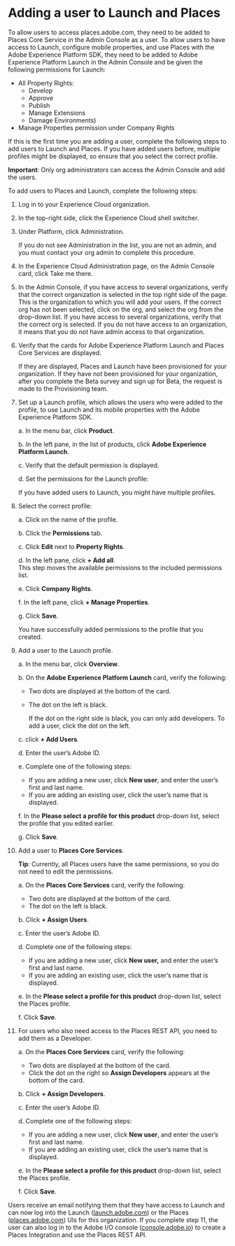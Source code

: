 # Adding a user to Launch and Places

To allow users to access places.adobe.com, they need to be added to Places Core Service in the Admin Console as a user. To allow users to have access to Launch, configure mobile properties, and use Places with the Adobe Experience Platform SDK, they need to be added to Adobe Experience Platform Launch in the Admin Console and be given the following permissions for Launch:

* All Property Rights:
  * Develop
  * Approve
  * Publish
  * Manage Extensions
  * Damage Environments\)
* Manage Properties permission under Company Rights 

If this is the first time you are adding a user, complete the following steps to add users to Launch and Places. If you have added users before, multiple profiles might be displayed, so ensure that you select the correct profile.

**Important**: Only org administrators can access the Admin Console and add the users.

To add users to Places and Launch, complete the following steps:

1. Log in to your Experience Cloud organization.
2. In the top-right side, click the Experience Cloud shell switcher.
3. Under Platform, click Administration.

   If you do not see Administration in the list, you are not an admin, and you must contact your org admin to complete this procedure.

4. In the Experience Cloud Administration page, on the Admin Console card, click Take me there.
5. In the Admin Console, if you have access to several organizations, verify that the correct organization is selected in the top right side of the page. This is the organization to which you will add your users. If the correct org has not been selected, click on the org, and select the org from the drop-down list. If you have access to several organizations, verify that the correct org is selected. If you do not have access to an organization, it means that you do not have admin access to that organization.
6. Verify that the cards for Adobe Experience Platform Launch and Places Core Services are displayed.

   If they are displayed, Places and Launch have been provisioned for your organization. If they have not been provisioned for your organization, after you complete the Beta survey and sign up for Beta, the request is made to the Provisioning team.

7. Set up a Launch profile, which allows the users who were added to the profile, to use Launch and its mobile properties with the Adobe Experience Platform SDK.

   a. In the menu bar, click **Product**.

   b. In the left pane, in the list of products, click **Adobe Experience Platform Launch**.

   c. Verify that the default permission is displayed.

   d. Set the permissions for the Launch profile:

   If you have added users to Launch, you might have multiple profiles.

8. Select the correct profile:

   a. Click on the name of the profile.

   b. Click the **Permissions** tab.

   c. Click **Edit** next to **Property Rights**.

   d. In the left pane, click **+ Add all**.   
   This step moves the available permissions to the included permissions list.

   e. Click **Company Rights**.

   f. In the left pane, click **+ Manage Properties**.

   g. Click **Save**.

   You have successfully added permissions to the profile that you created.

9. Add a user to the Launch profile.

   a. In the menu bar, click **Overview**.

   b. On the **Adobe Experience Platform Launch** card, verify the following:

   * Two dots are displayed at the bottom of the card.
   * The dot on the left is black.

     If the dot on the right side is black, you can only add developers. To add a user, click the dot on the left.

   c. click **+ Add Users**.

   d. Enter the user’s Adobe ID.

   e. Complete one of the following steps:

   * If you are adding a new user, click **New user**, and enter the user’s first and last name.
   * If you are adding an existing user, click the user’s name that is displayed.

   f. In the **Please select a profile for this product** drop-down list, select the profile that you edited earlier.

   g. Click **Save**.

10. Add a user to **Places Core Services**.

    **Tip**: Currently, all Places users have the same permissions, so you do not need to edit the permissions.

    a. On the **Places Core Services** card, verify the following:

    * Two dots are displayed at the bottom of the card.
    * The dot on the left is black.

    b. Click **+ Assign Users**.

    c. Enter the user’s Adobe ID.

    d. Complete one of the following steps:

    * If you are adding a new user, click **New user,** and enter the user’s first and last name.
    * If you are adding an existing user, click the user’s name that is displayed.

    e. In the **Please select a profile for this product** drop-down list, select the Places profile.

    f. Click **Save**.

11. For users who also need access to the Places REST API, you need to add them as a Developer.

    a. On the **Places Core Services** card, verify the following:

    * Two dots are displayed at the bottom of the card.
    * Click the dot on the right so **Assign Developers** appears at the bottom of the card.

    b. Click **+ Assign Developers**.

    c. Enter the user’s Adobe ID.

    d. Complete one of the following steps:

    * If you are adding a new user, click **New user**, and enter the user’s first and last name.
    * If you are adding an existing user, click the user’s name that is displayed.

    e. In the **Please select a profile for this product** drop-down list, select the Places profile.

    f. Click **Save**.

Users receive an email notifying them that they have access to Launch and can now log into the Launch \([launch.adobe.com](https://launch.adobe.com)\) or the Places \([places.adobe.com](https://places.adobe.com)\) UIs for this organization. If you complete step 11, the user can also log in to the Adobe I/O console \([console.adobe.io](https://console.adobe.io)\) to create a Places Integration and use the Places REST API.

